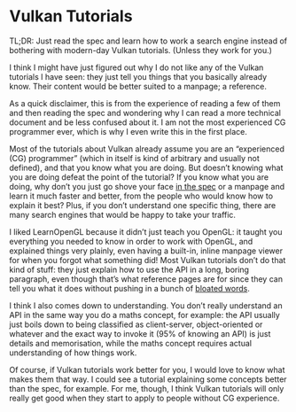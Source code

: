 # Vulkan Tutorials

TL;DR: Just read the spec and learn how to work a search engine instead of bothering with modern-day Vulkan tutorials. (Unless they work for you.)

I think I might have just figured out why I do not like any of the Vulkan tutorials I have seen: they just tell you things that you basically already know. Their content would be better suited to a manpage; a reference.

As a quick disclaimer, this is from the experience of reading a few of them and then reading the spec and wondering why I can read a more technical document and be less confused about it. I am not the most experienced CG programmer ever, which is why I even write this in the first place.

Most of the tutorials about Vulkan already assume you are an “experienced (CG) programmer” (which in itself is kind of arbitrary and usually not defined), and that you know what you are doing. But doesn’t knowing what you are doing defeat the point of the tutorial? If you know what you are doing, why don’t you just go shove your face [in the spec](https://www.khronos.org/registry/vulkan/specs/1.2/html/index.html) or a manpage and learn it much faster and better, from the people who would know how to explain it best? Plus, if you don’t understand one specific thing, there are many search engines that would be happy to take your traffic.

I liked LearnOpenGL because it didn’t just teach you OpenGL: it taught you everything you needed to know in order to work with OpenGL, and explained things very plainly, even having a built-in, inline manpage viewer for when you forgot what something did! Most Vulkan tutorials don’t do that kind of stuff: they just explain how to use the API in a long, boring paragraph, even though that’s what reference pages are for since they can tell you what it does without pushing in a bunch of [bloated words](https://youtu.be/TKOr43VmlC0?t=1959).

I think I also comes down to understanding. You don’t really understand an API in the same way you do a maths concept, for example: the API usually just boils down to being classified as client-server, object-oriented or whatever and the exact way to invoke it (95% of knowing an API) is just details and memorisation, while the maths concept requires actual understanding of how things work.

Of course, if Vulkan tutorials work better for you, I would love to know what makes them that way. I could see a tutorial explaining some concepts better than the spec, for example. For me, though, I think Vulkan tutorials will only really get good when they start to apply to people without CG experience.
